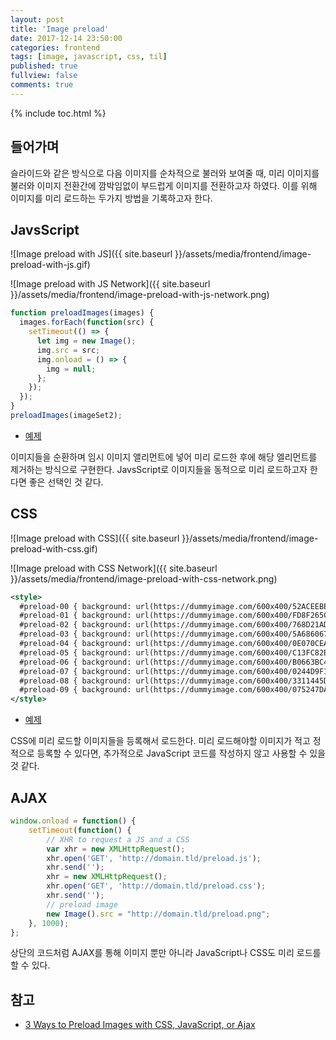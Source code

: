 ```yaml
---
layout: post
title: 'Image preload'
date: 2017-12-14 23:50:00
categories: frontend
tags: [image, javascript, css, til]
published: true
fullview: false
comments: true
---
```


{% include toc.html %}

## 들어가며

슬라이드와 같은 방식으로 다음 이미지를 순차적으로 불러와 보여줄 때, 미리 이미지를 불러와 이미지 전환간에 깜박임없이 부드럽게 이미지를 전환하고자 하였다. 이를 위해 이미지를 미리 로드하는 두가지 방법을 기록하고자 한다.

## JavsScript

![Image preload with JS]({{ site.baseurl }}/assets/media/frontend/image-preload-with-js.gif)

![Image preload with JS Network]({{ site.baseurl }}/assets/media/frontend/image-preload-with-js-network.png)

```javascript
function preloadImages(images) {
  images.forEach(function(src) {
    setTimeout(() => {
      let img = new Image();
      img.src = src;
      img.onload = () => {
        img = null;
      };
    });
  });
}
preloadImages(imageSet2);
```

* [예제](https://egaoneko.github.io/playground/#/examples/image-preload-javascript)

이미지들을 순환하며 임시 이미지 앨리먼트에 넣어 미리 로드한 후에 해당 엘리먼트를 제거하는 방식으로 구현한다. JavsScript로 이미지들을 동적으로 미리 로드하고자 한다면 좋은 선택인 것 같다.

## CSS

![Image preload with CSS]({{ site.baseurl }}/assets/media/frontend/image-preload-with-css.gif)

![Image preload with CSS Network]({{ site.baseurl }}/assets/media/frontend/image-preload-with-css-network.png)

```xml
<style>
  #preload-00 { background: url(https://dummyimage.com/600x400/52ACEEBE5D21) no-repeat -9999px -9999px; }
  #preload-01 { background: url(https://dummyimage.com/600x400/FD8F265C45CF) no-repeat -9999px -9999px; }
  #preload-02 { background: url(https://dummyimage.com/600x400/768D21AD6511) no-repeat -9999px -9999px; }
  #preload-03 { background: url(https://dummyimage.com/600x400/5A686067C23F) no-repeat -9999px -9999px; }
  #preload-04 { background: url(https://dummyimage.com/600x400/0E070CEAB80B) no-repeat -9999px -9999px; }
  #preload-05 { background: url(https://dummyimage.com/600x400/C13FC82B1BE7) no-repeat -9999px -9999px; }
  #preload-06 { background: url(https://dummyimage.com/600x400/B0663BC483CB) no-repeat -9999px -9999px; }
  #preload-07 { background: url(https://dummyimage.com/600x400/0244D9F1BA6F) no-repeat -9999px -9999px; }
  #preload-08 { background: url(https://dummyimage.com/600x400/3311445D45EF) no-repeat -9999px -9999px; }
  #preload-09 { background: url(https://dummyimage.com/600x400/075247DAAB1C) no-repeat -9999px -9999px; }
</style>
```

* [예제](https://egaoneko.github.io/playground/#/examples/image-preload-css)

CSS에 미리 로드할 이미지들을 등록해서 로드한다. 미리 로드해야할 이미지가 적고 정적으로 등록할 수 있다면, 추가적으로 JavaScript 코드를 작성하지 않고 사용할 수 있을 것 같다.

## AJAX

```javascript
window.onload = function() {
	setTimeout(function() {
		// XHR to request a JS and a CSS
		var xhr = new XMLHttpRequest();
		xhr.open('GET', 'http://domain.tld/preload.js');
		xhr.send('');
		xhr = new XMLHttpRequest();
		xhr.open('GET', 'http://domain.tld/preload.css');
		xhr.send('');
		// preload image
		new Image().src = "http://domain.tld/preload.png";
	}, 1000);
};
```

상단의 코드처럼 AJAX를 통해 이미지 뿐만 아니라 JavaScript나 CSS도 미리 로드를 할 수 있다.

## 참고

* [3 Ways to Preload Images with CSS, JavaScript, or Ajax](https://perishablepress.com/3-ways-preload-images-css-javascript-ajax/)
